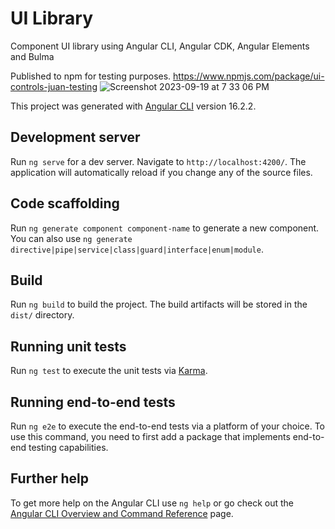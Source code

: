 # UI Library

Component UI library using Angular CLI, Angular CDK, Angular Elements and Bulma

Published to npm for testing purposes. https://www.npmjs.com/package/ui-controls-juan-testing
![Screenshot 2023-09-19 at 7 33 06 PM](https://github.com/RMJuanRuiz/ui-library/assets/49765252/6a42efc8-9c37-4ddd-afa6-c290ef877d3e)

This project was generated with [Angular CLI](https://github.com/angular/angular-cli) version 16.2.2.

## Development server

Run `ng serve` for a dev server. Navigate to `http://localhost:4200/`. The application will automatically reload if you change any of the source files.

## Code scaffolding

Run `ng generate component component-name` to generate a new component. You can also use `ng generate directive|pipe|service|class|guard|interface|enum|module`.

## Build

Run `ng build` to build the project. The build artifacts will be stored in the `dist/` directory.

## Running unit tests

Run `ng test` to execute the unit tests via [Karma](https://karma-runner.github.io).

## Running end-to-end tests

Run `ng e2e` to execute the end-to-end tests via a platform of your choice. To use this command, you need to first add a package that implements end-to-end testing capabilities.

## Further help

To get more help on the Angular CLI use `ng help` or go check out the [Angular CLI Overview and Command Reference](https://angular.io/cli) page.

